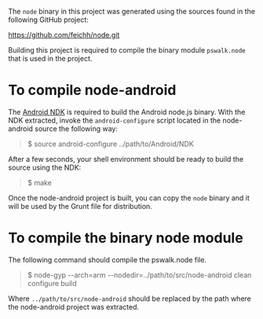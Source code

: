 The `node` binary in this project was generated using the sources found in the
following GitHub project:

https://github.com/feichh/node.git

Building this project is required to compile the binary module `pswalk.node`
that is used in the project.

To compile node-android
=======================

The [Android NDK](https://developer.android.com/tools/sdk/ndk/index.html) is
required to build the Android node.js binary. With the NDK extracted, invoke the
`android-configure` script located in the node-android source
the following way:

> $ source android-configure ../path/to/Android/NDK

After a few seconds, your shell environment should be ready to build the
source using the NDK:

> $ make

Once the node-android project is built, you can copy the `node` binary and
it will be used by the Grunt file for distribution.

To compile the binary node module
=================================

The following command should compile the pswalk.node file.

> $ node-gyp --arch=arm --nodedir=../path/to/src/node-android clean configure build

Where `../path/to/src/node-android` should be replaced by the path where the
node-android project was extracted.
